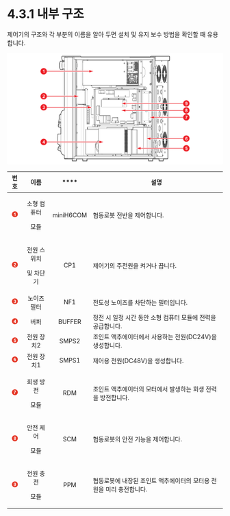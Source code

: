# 4.3.1 내부 구조

제어기의 구조와 각 부분의 이름을 알아 두면 설치 및 유지 보수 방법을 확인할 때 유용합니다.

![그림 26 제어기 내부 구조](../../_assets/image107.png)

|                     **번호**                    |           **이름**          |  \*\*\*\* | **설명**                                 |
| :-------------------------------------------: | :-----------------------: | :-------: | -------------------------------------- |
| ![Adobe Systems](../../_assets/1.png) |   <p>소형 컴퓨터</p><p>모듈</p>  | miniH6COM | 협동로봇 전반을 제어합니다.                        |
| ![Adobe Systems](../../_assets/2.png) | <p>전원 스위치</p><p>및 차단기</p> |    CP1    | 제어기의 주전원을 켜거나 끕니다.                     |
| ![Adobe Systems](../../_assets/3.png) |           노이즈 필터          |    NF1    | 전도성 노이즈를 차단하는 필터입니다.                   |
| ![Adobe Systems](../../_assets/4.png) |             버퍼            |   BUFFER  | 정전 시 일정 시간 동안 소형 컴퓨터 모듈에 전력을 공급합니다.    |
| ![Adobe Systems](../../_assets/5.png) |           전원 장치2          |   SMPS2   | 조인트 액추에이터에서 사용하는 전원(DC24V)을 생성합니다.     |
| ![Adobe Systems](../../_assets/6.png) |           전원 장치1          |   SMPS1   | 제어용 전원(DC48V)을 생성합니다.                  |
| ![Adobe Systems](../../_assets/7.png) |   <p>회생 방전</p><p>모듈</p>   |    RDM    | 조인트 액추에이터의 모터에서 발생하는 회생 전력을 방전합니다.     |
| ![Adobe Systems](../../_assets/8.png) |   <p>안전 제어</p><p>모듈</p>   |    SCM    | 협동로봇의 안전 기능을 제어합니다.                    |
| ![Adobe Systems](../../_assets/9.png) |   <p>전원 충전</p><p>모듈</p>   |    PPM    | 협동로봇에 내장된 조인트 액추에이터의 모터용 전원을 미리 충전합니다. |

